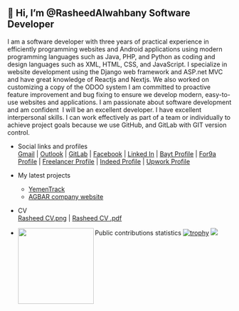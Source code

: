 ## 👋 Hi, I’m @RasheedAlwahbany Software Developer

I am a software developer with three years of practical experience in efficiently programming websites and Android applications using modern programming languages such as Java, PHP, and Python as coding and design languages such as XML, HTML, CSS, and JavaScript. I specialize in website development using the Django web framework and ASP.net MVC and have great knowledge of Reactjs and Nextjs. We also worked on customizing a copy of the ODOO system I am committed to proactive feature improvement and bug fixing to ensure we develop modern, easy-to-use websites and applications. I am passionate about software development and am confident  I will be an excellent developer. I have excellent interpersonal skills. I can work effectively as part of a team or individually to achieve project goals because we use GitHub, and GitLab with GIT version control.

- Social links and profiles<br/>
    <a href="mailto:rasheedalwahbany@gmail.com">Gmail</a> | 
    <a href="mailto:rasheed.alwahbany@outlook.com">Outlook</a> | 
    <a href="https://gitlab.com/RasheedAlwahbany/">GitLab</a> | 
    <a href="https://www.facebook.com/rasheedalwahbany/">Facebook</a> | 
    <a href="https://www.linkedin.com/in/rasheedalwahbany/" >Linked In</a> | 
    <a href="https://people.bayt.com/rasheedalwahbany/" >Bayt Profile</a> | 
    <a href="https://www.for9a.com/user/profile" >For9a Profile</a> | 
    <a href="https://www.freelancer.com/u/RasheedAlwahbany" >Freelancer Profile</a> | 
    <a href="https://profile.indeed.com/?hl=en_US&co=US&from=gnav-homepage" >Indeed Profile</a> | 
    <a href="https://www.upwork.com/freelancers/~0187655cc0a7b86d39" >Upwork Profile</a> 

- My latest projects
   - <a href="https://www.yementrack.com.ye/">YemenTrack</a>
   - <a href="https://www.agbartec.com/">AGBAR company website</a> 

- CV<br/>
<a href="https://github.com/RasheedAlwahbany/RasheedAlwahbany/blob/main/Rasheed.CV.png">Rasheed CV.png</a> | 
[Rasheed CV .pdf](https://github.com/RasheedAlwahbany/RasheedAlwahbany/blob/main/Rasheed.CV.pdf)

- Public contributions statistics
[![trophy](https://github-profile-trophy.vercel.app/?username=RasheedAlwahbany)](https://github.com/ryo-ma/github-profile-trophy)
  <img height="170" align="left" src="https://github-readme-stats.vercel.app/api?username=RasheedAlwahbany&count_private=true&include_all_commits=true" />
  <img src="https://github-readme-stats.vercel.app/api/top-langs/?username=RasheedAlwahbany&layout=compact" />
<!---
RasheedAlwahbany/RasheedAlwahbany is a ✨ special ✨ repository because its `README.md` (this file) appears on your GitHub profile.
You can click the Preview link to take a look at your changes.
--->
<!-- <a href="https://www.instagram.com/rasheedalwahbany/">Instagram</a> | --!>
